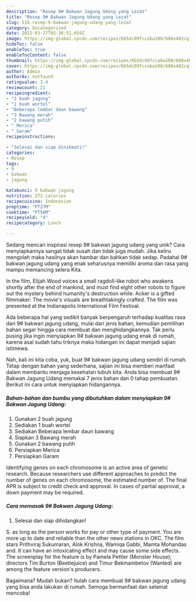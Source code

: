 ```yaml
---
description: "Resep 9# Bakwan Jagung Udang yang Lezat"
title: "Resep 9# Bakwan Jagung Udang yang Lezat"
slug: 516-resep-9-bakwan-jagung-udang-yang-lezat
category: Uncategorized
date: 2022-03-27T05:36:51.659Z
image: https://img-global.cpcdn.com/recipes/6b5dc09fccaba100/680x482cq70/9-bakwan-jagung-udang-foto-resep-utama.jpg
hideToc: false
enableToc: true
enableTocContent: false
thumbnail: https://img-global.cpcdn.com/recipes/6b5dc09fccaba100/680x482cq70/9-bakwan-jagung-udang-foto-resep-utama.jpg
cover: https://img-global.cpcdn.com/recipes/6b5dc09fccaba100/680x482cq70/9-bakwan-jagung-udang-foto-resep-utama.jpg
author: Admin
authorAv: notfound
ratingvalue: 3.4
reviewcount: 21
recipeingredient:
- "2 buah jagung"
- "1 buah wortel"
- "Beberapa lembar daun bawang"
- "3 Bawang merah"
- "2 bawang putih"
- " Merica"
- " Garam"
recipeinstructions:

- "Selesai dan siap dinikmati!"
categories:
- Resep
tags:
- 9
- bakwan
- jagung

katakunci: 9 bakwan jagung 
nutrition: 273 calories
recipecuisine: Indonesian
preptime: "PT27M"
cooktime: "PT56M"
recipeyield: "4"
recipecategory: Lunch

---
```





Sedang mencari inspirasi resep 9# bakwan jagung udang yang unik? Cara menyiapkannya sangat tidak susah dan tidak juga mudah. Jika keliru mengolah maka hasilnya akan hambar dan bahkan tidak sedap. Padahal 9# bakwan jagung udang yang enak seharusnya memiliki aroma dan rasa yang mampu memancing selera Kita.





In the film, Elijah Wood voices a small ragdoll-like robot who awakens shortly after the end of mankind, and must find eight other robots to figure out the mystery behind humanity&#39;s destruction while. Acker is a gifted filmmaker: The movie&#39;s visuals are breathtakingly crafted. The film was presented at the Indianapolis International Film Festival.

Ada beberapa hal yang sedikit banyak berpengaruh terhadap kualitas rasa dari 9# bakwan jagung udang, mulai dari jenis bahan, kemudian pemilihan bahan segar hingga cara membuat dan menghidangkannya. Tak perlu pusing jika ingin menyiapkan 9# bakwan jagung udang enak di rumah, karena asal sudah tahu triknya maka hidangan ini dapat menjadi sajian istimewa.






Nah, kali ini kita coba, yuk, buat 9# bakwan jagung udang sendiri di rumah. Tetap dengan bahan yang sederhana, sajian ini bisa memberi manfaat dalam membantu menjaga kesehatan tubuh kita. Anda bisa membuat 9# Bakwan Jagung Udang memakai 7 jenis bahan dan 0 tahap pembuatan. Berikut ini cara untuk menyiapkan hidangannya.

<!--inarticleads1-->

##### Bahan-bahan dan bumbu yang dibutuhkan dalam menyiapkan 9# Bakwan Jagung Udang:

1. Gunakan 2 buah jagung
1. Sediakan 1 buah wortel
1. Sediakan Beberapa lembar daun bawang
1. Siapkan 3 Bawang merah
1. Gunakan 2 bawang putih
1. Persiapkan  Merica
1. Persiapkan  Garam


Identifying genes on each chromosome is an active area of genetic research. Because researchers use different approaches to predict the number of genes on each chromosome, the estimated number of. The final APR is subject to credit check and approval. In cases of partial approval, a down payment may be required. 

<!--inarticleads2-->

##### Cara memasak 9# Bakwan Jagung Udang:


1. Selesai dan siap dihidangkan!

S. as long as the person works for pay or other type of payment. You are more up to date and reliable than the other news stations in OKC. The film stars Prithviraj Sukumaran, Alok Krishna, Wamiqa Gabbi, Mamta Mohandas and. It can have an intoxicating effect and may cause some side effects. The screenplay for the feature is by Pamela Pettler (Monster House); directors Tim Burton (Beetlejuice) and Timur Bekmambetov (Wanted) are among the feature version&#39;s producers. 

Bagaimana? Mudah bukan? Itulah cara membuat 9# bakwan jagung udang yang bisa anda lakukan di rumah. Semoga bermanfaat dan selamat mencoba!

